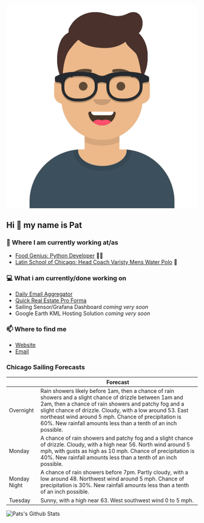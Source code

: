 [![Social banner for p-j-falconer](https://raw.githubusercontent.com/P-J-FALCONER/P-J-FALCONER/master/assets/avataaars.svg)](https://patfalconer.com/)
## Hi :wave: my name is Pat

### 💼 Where I am currently working at/as
- [Food Genius: Python Developer](https://getfoodgenius.com/) 🍔🐍
- [Latin School of Chicago: Head Coach Varisty Mens Water Polo](https://www.latinschool.org/) 🤽


### 💻 What i am currently/done working on
 - [Daily Email Aggregator](https://github.com/P-J-FALCONER/dott_daily_mail)
 - [Quick Real Estate Pro Forma](https://github.com/P-J-FALCONER/henry)
 - Sailing Sensor/Grafana Dashboard *coming very soon*
 - Google Earth KML Hosting Solution *coming very soon*

### 📫 Where to find me
 - [Website](https://patfalconer.com/)
 - [Email](mailto:patrick.j.falconer@gmail.com)


### Chicago Sailing Forecasts
|   | Forecast  |
|---|---|
| Overnight | Rain showers likely before 1am, then a chance of rain showers and a slight chance of drizzle between 1am and 2am, then a chance of rain showers and patchy fog and a slight chance of drizzle. Cloudy, with a low around 53. East northeast wind around 5 mph. Chance of precipitation is 60%. New rainfall amounts less than a tenth of an inch possible. |
| Monday | A chance of rain showers and patchy fog and a slight chance of drizzle. Cloudy, with a high near 56. North wind around 5 mph, with gusts as high as 10 mph. Chance of precipitation is 40%. New rainfall amounts less than a tenth of an inch possible. |
| Monday Night | A chance of rain showers before 7pm. Partly cloudy, with a low around 48. Northwest wind around 5 mph. Chance of precipitation is 30%. New rainfall amounts less than a tenth of an inch possible. |
| Tuesday | Sunny, with a high near 63. West southwest wind 0 to 5 mph. |

![Pats's Github Stats](https://github-readme-stats.vercel.app/api?username=p-j-falconer&show_icons=true&theme=radical)
